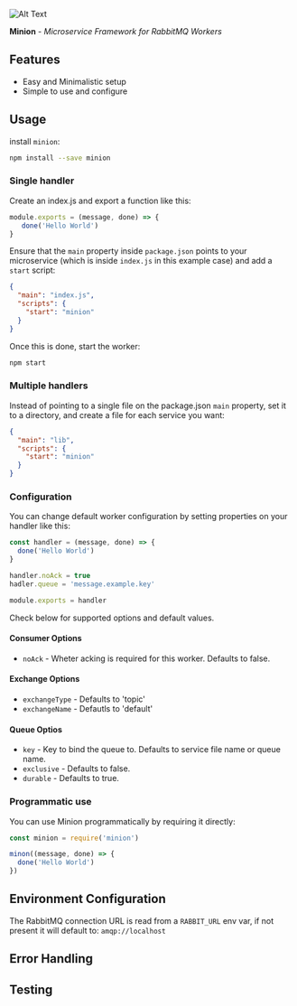 ![Alt Text](https://media.giphy.com/media/BQAk13taTaKYw/giphy.gif)

**Minion** - _Microservice Framework for RabbitMQ Workers_

## Features

 - Easy and Minimalistic setup
 - Simple to use and configure

## Usage

install `minion`:

```bash
npm install --save minion
```

### Single handler

Create an index.js and export a function like this:

```javascript
module.exports = (message, done) => {
   done('Hello World')
}
```

Ensure that the `main` property inside `package.json` points to your microservice (which is inside `index.js` in this example case) and add a `start` script:

```json
{
  "main": "index.js",
  "scripts": {
    "start": "minion"
  }
}
```

Once this is done, start the worker:

```bash
npm start
```

### Multiple handlers

Instead of pointing to a single file on the package.json `main` property, set it to a directory, and create a file for each service you want:

```json
{
  "main": "lib",
  "scripts": {
    "start": "minion"
  }
}
```

### Configuration

You can change default worker configuration by setting properties on your handler like this:

```javascript
const handler = (message, done) => {
  done('Hello World')
}

handler.noAck = true
hadler.queue = 'message.example.key'

module.exports = handler
```

Check below for supported options and default values.

#### Consumer Options
- `noAck` - Wheter acking is required for this worker. Defaults to false.

#### Exchange Options

- `exchangeType` - Defaults to 'topic'
- `exchangeName` - Defautls to 'default'

#### Queue Optios
- `key` - Key to bind the queue to. Defaults to service file name or queue name.
- `exclusive` - Defaults to false.
- `durable` - Defaults to true. 
        
### Programmatic use

You can use Minion programmatically by requiring it directly:

```js
const minion = require('minion')

minon((message, done) => {
  done('Hello World')
})
```

## Environment Configuration

The RabbitMQ connection URL is read from a `RABBIT_URL` env var, if not present it will default to: `amqp://localhost`

## Error Handling


## Testing

